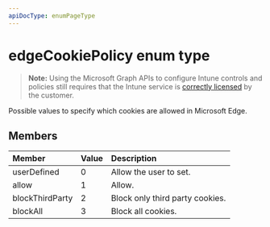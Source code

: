 ```yaml
---
apiDocType: enumPageType
---
```

# edgeCookiePolicy enum type

> **Note:** Using the Microsoft Graph APIs to configure Intune controls and policies still requires that the Intune service is [correctly licensed](https://go.microsoft.com/fwlink/?linkid=839381) by the customer.

Possible values to specify which cookies are allowed in Microsoft Edge.
## Members
|Member|Value|Description|
|:---|:---|:---|
|userDefined|0|Allow the user to set.|
|allow|1|Allow.|
|blockThirdParty|2|Block only third party cookies.|
|blockAll|3|Block all cookies.|



